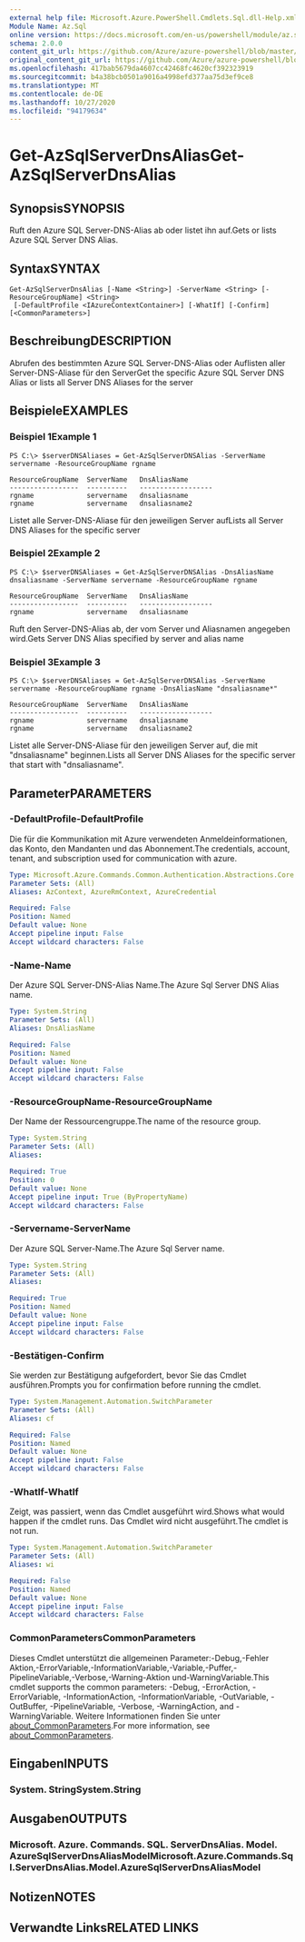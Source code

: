 ```yaml
---
external help file: Microsoft.Azure.PowerShell.Cmdlets.Sql.dll-Help.xml
Module Name: Az.Sql
online version: https://docs.microsoft.com/en-us/powershell/module/az.sql/get-azsqlserverdnsalias
schema: 2.0.0
content_git_url: https://github.com/Azure/azure-powershell/blob/master/src/Sql/Sql/help/Get-AzSqlServerDnsAlias.md
original_content_git_url: https://github.com/Azure/azure-powershell/blob/master/src/Sql/Sql/help/Get-AzSqlServerDnsAlias.md
ms.openlocfilehash: 417bab5679da4607cc42468fc4620cf392323919
ms.sourcegitcommit: b4a38bcb0501a9016a4998efd377aa75d3ef9ce8
ms.translationtype: MT
ms.contentlocale: de-DE
ms.lasthandoff: 10/27/2020
ms.locfileid: "94179634"
---
```

# <span data-ttu-id="9fed5-101">Get-AzSqlServerDnsAlias</span><span class="sxs-lookup"><span data-stu-id="9fed5-101">Get-AzSqlServerDnsAlias</span></span>

## <span data-ttu-id="9fed5-102">Synopsis</span><span class="sxs-lookup"><span data-stu-id="9fed5-102">SYNOPSIS</span></span>
<span data-ttu-id="9fed5-103">Ruft den Azure SQL Server-DNS-Alias ab oder listet ihn auf.</span><span class="sxs-lookup"><span data-stu-id="9fed5-103">Gets or lists Azure SQL Server DNS Alias.</span></span>

## <span data-ttu-id="9fed5-104">Syntax</span><span class="sxs-lookup"><span data-stu-id="9fed5-104">SYNTAX</span></span>

```
Get-AzSqlServerDnsAlias [-Name <String>] -ServerName <String> [-ResourceGroupName] <String>
 [-DefaultProfile <IAzureContextContainer>] [-WhatIf] [-Confirm] [<CommonParameters>]
```

## <span data-ttu-id="9fed5-105">Beschreibung</span><span class="sxs-lookup"><span data-stu-id="9fed5-105">DESCRIPTION</span></span>
<span data-ttu-id="9fed5-106">Abrufen des bestimmten Azure SQL Server-DNS-Alias oder Auflisten aller Server-DNS-Aliase für den Server</span><span class="sxs-lookup"><span data-stu-id="9fed5-106">Get the specific Azure SQL Server DNS Alias or lists all Server DNS Aliases for the server</span></span>

## <span data-ttu-id="9fed5-107">Beispiele</span><span class="sxs-lookup"><span data-stu-id="9fed5-107">EXAMPLES</span></span>

### <span data-ttu-id="9fed5-108">Beispiel 1</span><span class="sxs-lookup"><span data-stu-id="9fed5-108">Example 1</span></span>
```
PS C:\> $serverDNSAliases = Get-AzSqlServerDNSAlias -ServerName servername -ResourceGroupName rgname

ResourceGroupName  ServerName   DnsAliasName
-----------------  ----------   ------------------
rgname             servername   dnsaliasname
rgname             servername   dnsaliasname2
```

<span data-ttu-id="9fed5-109">Listet alle Server-DNS-Aliase für den jeweiligen Server auf</span><span class="sxs-lookup"><span data-stu-id="9fed5-109">Lists all Server DNS Aliases for the specific server</span></span>

### <span data-ttu-id="9fed5-110">Beispiel 2</span><span class="sxs-lookup"><span data-stu-id="9fed5-110">Example 2</span></span>
```
PS C:\> $serverDNSAliases = Get-AzSqlServerDNSAlias -DnsAliasName dnsaliasname -ServerName servername -ResourceGroupName rgname

ResourceGroupName  ServerName   DnsAliasName
-----------------  ----------   ------------------
rgname             servername   dnsaliasname
```

<span data-ttu-id="9fed5-111">Ruft den Server-DNS-Alias ab, der vom Server und Aliasnamen angegeben wird.</span><span class="sxs-lookup"><span data-stu-id="9fed5-111">Gets Server DNS Alias specified by server and alias name</span></span>

### <span data-ttu-id="9fed5-112">Beispiel 3</span><span class="sxs-lookup"><span data-stu-id="9fed5-112">Example 3</span></span>
```
PS C:\> $serverDNSAliases = Get-AzSqlServerDNSAlias -ServerName servername -ResourceGroupName rgname -DnsAliasName "dnsaliasname*"

ResourceGroupName  ServerName   DnsAliasName
-----------------  ----------   ------------------
rgname             servername   dnsaliasname
rgname             servername   dnsaliasname2
```

<span data-ttu-id="9fed5-113">Listet alle Server-DNS-Aliase für den jeweiligen Server auf, die mit "dnsaliasname" beginnen.</span><span class="sxs-lookup"><span data-stu-id="9fed5-113">Lists all Server DNS Aliases for the specific server that start with "dnsaliasname".</span></span>

## <span data-ttu-id="9fed5-114">Parameter</span><span class="sxs-lookup"><span data-stu-id="9fed5-114">PARAMETERS</span></span>

### <span data-ttu-id="9fed5-115">-DefaultProfile</span><span class="sxs-lookup"><span data-stu-id="9fed5-115">-DefaultProfile</span></span>
<span data-ttu-id="9fed5-116">Die für die Kommunikation mit Azure verwendeten Anmeldeinformationen, das Konto, den Mandanten und das Abonnement.</span><span class="sxs-lookup"><span data-stu-id="9fed5-116">The credentials, account, tenant, and subscription used for communication with azure.</span></span>

```yaml
Type: Microsoft.Azure.Commands.Common.Authentication.Abstractions.Core.IAzureContextContainer
Parameter Sets: (All)
Aliases: AzContext, AzureRmContext, AzureCredential

Required: False
Position: Named
Default value: None
Accept pipeline input: False
Accept wildcard characters: False
```

### <span data-ttu-id="9fed5-117">-Name</span><span class="sxs-lookup"><span data-stu-id="9fed5-117">-Name</span></span>
<span data-ttu-id="9fed5-118">Der Azure SQL Server-DNS-Alias Name.</span><span class="sxs-lookup"><span data-stu-id="9fed5-118">The Azure Sql Server DNS Alias name.</span></span>

```yaml
Type: System.String
Parameter Sets: (All)
Aliases: DnsAliasName

Required: False
Position: Named
Default value: None
Accept pipeline input: False
Accept wildcard characters: False
```

### <span data-ttu-id="9fed5-119">-ResourceGroupName</span><span class="sxs-lookup"><span data-stu-id="9fed5-119">-ResourceGroupName</span></span>
<span data-ttu-id="9fed5-120">Der Name der Ressourcengruppe.</span><span class="sxs-lookup"><span data-stu-id="9fed5-120">The name of the resource group.</span></span>

```yaml
Type: System.String
Parameter Sets: (All)
Aliases:

Required: True
Position: 0
Default value: None
Accept pipeline input: True (ByPropertyName)
Accept wildcard characters: False
```

### <span data-ttu-id="9fed5-121">-Servername</span><span class="sxs-lookup"><span data-stu-id="9fed5-121">-ServerName</span></span>
<span data-ttu-id="9fed5-122">Der Azure SQL Server-Name.</span><span class="sxs-lookup"><span data-stu-id="9fed5-122">The Azure Sql Server name.</span></span>

```yaml
Type: System.String
Parameter Sets: (All)
Aliases:

Required: True
Position: Named
Default value: None
Accept pipeline input: False
Accept wildcard characters: False
```

### <span data-ttu-id="9fed5-123">-Bestätigen</span><span class="sxs-lookup"><span data-stu-id="9fed5-123">-Confirm</span></span>
<span data-ttu-id="9fed5-124">Sie werden zur Bestätigung aufgefordert, bevor Sie das Cmdlet ausführen.</span><span class="sxs-lookup"><span data-stu-id="9fed5-124">Prompts you for confirmation before running the cmdlet.</span></span>

```yaml
Type: System.Management.Automation.SwitchParameter
Parameter Sets: (All)
Aliases: cf

Required: False
Position: Named
Default value: None
Accept pipeline input: False
Accept wildcard characters: False
```

### <span data-ttu-id="9fed5-125">-WhatIf</span><span class="sxs-lookup"><span data-stu-id="9fed5-125">-WhatIf</span></span>
<span data-ttu-id="9fed5-126">Zeigt, was passiert, wenn das Cmdlet ausgeführt wird.</span><span class="sxs-lookup"><span data-stu-id="9fed5-126">Shows what would happen if the cmdlet runs.</span></span>
<span data-ttu-id="9fed5-127">Das Cmdlet wird nicht ausgeführt.</span><span class="sxs-lookup"><span data-stu-id="9fed5-127">The cmdlet is not run.</span></span>

```yaml
Type: System.Management.Automation.SwitchParameter
Parameter Sets: (All)
Aliases: wi

Required: False
Position: Named
Default value: None
Accept pipeline input: False
Accept wildcard characters: False
```

### <span data-ttu-id="9fed5-128">CommonParameters</span><span class="sxs-lookup"><span data-stu-id="9fed5-128">CommonParameters</span></span>
<span data-ttu-id="9fed5-129">Dieses Cmdlet unterstützt die allgemeinen Parameter:-Debug,-Fehler Aktion,-ErrorVariable,-InformationVariable,-Variable,-Puffer,-PipelineVariable,-Verbose,-Warning-Aktion und-WarningVariable.</span><span class="sxs-lookup"><span data-stu-id="9fed5-129">This cmdlet supports the common parameters: -Debug, -ErrorAction, -ErrorVariable, -InformationAction, -InformationVariable, -OutVariable, -OutBuffer, -PipelineVariable, -Verbose, -WarningAction, and -WarningVariable.</span></span> <span data-ttu-id="9fed5-130">Weitere Informationen finden Sie unter [about_CommonParameters](http://go.microsoft.com/fwlink/?LinkID=113216).</span><span class="sxs-lookup"><span data-stu-id="9fed5-130">For more information, see [about_CommonParameters](http://go.microsoft.com/fwlink/?LinkID=113216).</span></span>

## <span data-ttu-id="9fed5-131">Eingaben</span><span class="sxs-lookup"><span data-stu-id="9fed5-131">INPUTS</span></span>

### <span data-ttu-id="9fed5-132">System. String</span><span class="sxs-lookup"><span data-stu-id="9fed5-132">System.String</span></span>

## <span data-ttu-id="9fed5-133">Ausgaben</span><span class="sxs-lookup"><span data-stu-id="9fed5-133">OUTPUTS</span></span>

### <span data-ttu-id="9fed5-134">Microsoft. Azure. Commands. SQL. ServerDnsAlias. Model. AzureSqlServerDnsAliasModel</span><span class="sxs-lookup"><span data-stu-id="9fed5-134">Microsoft.Azure.Commands.Sql.ServerDnsAlias.Model.AzureSqlServerDnsAliasModel</span></span>

## <span data-ttu-id="9fed5-135">Notizen</span><span class="sxs-lookup"><span data-stu-id="9fed5-135">NOTES</span></span>

## <span data-ttu-id="9fed5-136">Verwandte Links</span><span class="sxs-lookup"><span data-stu-id="9fed5-136">RELATED LINKS</span></span>
